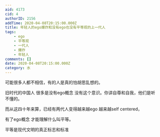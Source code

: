 ```yaml
---
aid: 4173
cid: 4
authorID: 2156
addTime: 2020-04-08T20:15:00.000Z
title: 年轻人的ego爆炸和没有ego也没有平等观的上一代人
tags:
    - ego
    - 平等观
    - 一代人
    - 爆炸
    - 年轻人
comments: []
date: 2020-04-08T20:15:00.000Z
category: 水
---
```


可能很多人都不相信，有的人是真的怕胡思乱想的。

旧时代的中国人 很多是没有ego概念 没有这个意识。你讲自尊和自我，他们是听不懂的。

而从这四十年来算，已经有两代人变得越来越ego 越来越self centered，

有了ego概念 才能理解什么叫平等。

平等是现代文明的真正标志和标准
